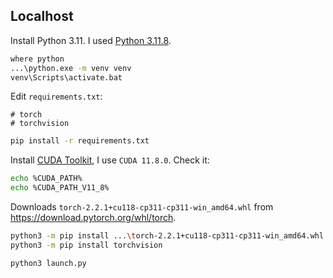 ## Localhost

Install Python 3.11. I used [Python 3.11.8](https://www.python.org/downloads/release/python-3118/).

```sh
where python
...\python.exe -m venv venv
venv\Scripts\activate.bat
```

Edit `requirements.txt`:

```
# torch
# torchvision
```

```sh
pip install -r requirements.txt
```

Install [CUDA Toolkit](https://developer.nvidia.com/cuda-toolkit), I use `CUDA 11.8.0`. Check it:

```sh
echo %CUDA_PATH%
echo %CUDA_PATH_V11_8%
```

Downloads `torch-2.2.1+cu118-cp311-cp311-win_amd64.whl` from https://download.pytorch.org/whl/torch.

```sh
python3 -m pip install ...\torch-2.2.1+cu118-cp311-cp311-win_amd64.whl
python3 -m pip install torchvision
```

```sh
python3 launch.py
```